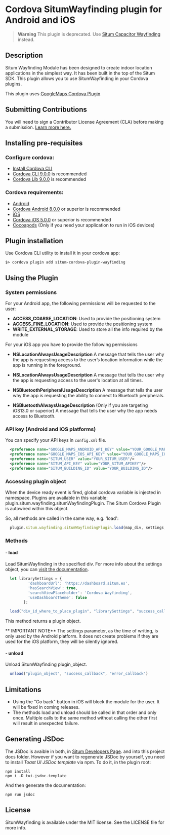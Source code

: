 # Cordova SitumWayfinding plugin for Android and iOS

> **Warning**
> This plugin is deprecated. Use [Situm Capacitor Wayfinding](https://github.com/situmtech/situm-capacitor-plugin-wayfinding) instead.

## Description

Situm Wayfinding Module has been designed to create indoor location applications in the simplest way. It has been built in the top of the Situm SDK. This plugin allows you to use SitumWayfinding in your Cordova plugins.

This plugin uses [GoogleMaps Cordova Plugin](https://github.com/mapsplugin/cordova-plugin-googlemaps)

## Submitting Contributions

You will need to sign a Contributor License Agreement (CLA) before making a submission. 
[Learn more here.](https://situm.com/contributions/)

## Installing pre-requisites

### Configure cordova:

* [Install Cordova CLI](https://cordova.apache.org/docs/en/latest/guide/cli/index.html#installing-the-cordova-cli)
* [Cordova CLI 9.0.0](https://cordova.apache.org/announcements/2019/03/22/cordova-cli-release-9.0.0.html) is recommended
* [Cordova Lib 9.0.0](https://cordova.apache.org/announcements/2019/03/18/cordova-lib-release-9.0.0.html) is recommended

### Cordova requirements:

* [Android](https://cordova.apache.org/docs/en/latest/guide/platforms/android/#installing-the-requirements)
* [Cordova Android 8.0.0](https://cordova.apache.org/announcements/2019/02/16/cordova-android-release-8.0.0.html) or superior is recommended
* [iOS](https://cordova.apache.org/docs/en/latest/guide/platforms/android/#installing-the-requirements)
* [Cordova iOS 5.0.0](https://cordova.apache.org/announcements/2019/02/09/cordova-ios-release-5.0.0.html) or superior is recommended
* [Cocoapods](https://cocoapods.org/) (Only if you need your application to run in iOS devices)


## Plugin installation

Use Cordova CLI utility to install it in your cordova app:

    $> cordova plugin add situm-cordova-plugin-wayfinding

## Using the Plugin

### System permissions

For your Android app, the following permissions will be requested to the user:

  - **ACCESS_COARSE_LOCATION**: Used to provide the positioning system
  - **ACCESS_FINE_LOCATION**: Used to provide the positioning system
  - **WRITE_EXTERNAL_STORAGE**: Used to store all the info required by the module

For your iOS app you have to provide the following permissions

  - **NSLocationAlwaysUsageDescription**
    A message that tells the user why the app is requesting access to the user’s location information while the app is running in the foreground.

  - **NSLocationAlwaysUsageDescription**
    A message that tells the user why the app is requesting access to the user's location at all times.

  - **NSBluetoothPeripheralUsageDescription**
    A message that tells the user why the app is requesting the ability to connect to Bluetooth peripherals.

  - **NSBluetoothAlwaysUsageDescription** (Only if you are targeting iOS13.0 or superior)
    A message that tells the user why the app needs access to Bluetooth.


### API key (Android and iOS platforms)

  You can specify your API keys in `config.xml` file.

  ```xml
    <preference name="GOOGLE_MAPS_ANDROID_API_KEY" value="YOUR_GOOGLE_MAPS_ANDROID_KEY"/>
    <preference name="GOOGLE_MAPS_IOS_API_KEY" value="YOUR_GOOGLE_MAPS_IOS_KEY"/>
    <preference name="SITUM_USER" value="YOUR_SITUM_USER"/>
    <preference name="SITUM_API_KEY" value="YOUR_SITUM_APIKEY"/>
    <preference name="SITUM_BUILDING_ID" value="YOUR_BUILDING_ID"/>
  ```

### Accessing plugin object

When the device ready event is fired, global cordova variable is injected in namespace. Plugins are available in this variable: plugin.situm.wayfinding.situmWayfindingPlugin. The Situm Cordova Plugin is autowired within this object.

So, all methods are called in the same way, e.g. 'load':

```javascript
  plugin.situm.wayfinding.situmWayfindingPlugin.load(map_div, settings, function(success) {},function(error) {});
```

### Methods

#### - load

Load SitumWayfinding in the specified div. For more info about the settings object, you can [visit the documentation](https://developers.situm.es/sdk_documentation/wayfinding/javadoc/es/situm/wayfinding/LibrarySettings.html).

```javascript
  let librarySettings = {
          'dashboardUrl': 'https://dashboard.situm.es',
          'hasSearchView': true,
          'searchViewPlaceholder': 'Cordova Wayfinding',
          'useDashboardTheme': false
        };

  load("div_id_where_to_place_plugin", "librarySettings", "success_callback", "error_callback");
```

This method returns a plugin object.

** IMPORTANT NOTE** The settings parameter, as the time of writing, is only used by the Android platform. It does not create problems if they are used for the iOS platform, they will be silently ignored.

#### - unload

Unload SitumWayfinding plugin_object.

```javascript
  unload("plugin_object", "success_callback", "error_callback")
```

## Limitations

* Using the "Go back" button in iOS will block the module for the user. It will be fixed in coming releases.
* The methods load and unload should be called in that order and only once. Multiple calls to the same method without calling the other first will result in unexpected failure.

## Generating JSDoc

The JSDoc is avaible in both, in [Situm Developers Page](http://developers.situm.es/sdk_documentation/wayfinding/jsdoc/latest/SitumWayfindingPlugin.html). and into this project docs folder. However if you want to regenerate JSDoc by yourself, you need to install *Toast UI JSDoc template* via npm. To do it, in the plugin root:

```
npm install
npm i -D tui-jsdoc-template
```

And then generate the documentation:
```
npm run jsdoc
```

## License

SitumWayfinding is available under the MIT license. See the LICENSE file for more info.
